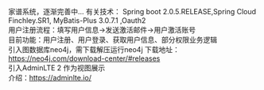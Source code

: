 家谱系统，逐渐完善中... 有关技术： Spring boot 2.0.5.RELEASE,Spring Cloud Finchley.SR1, MyBatis-Plus 3.0.7.1 ,Oauth2 <br>
用户注册流程：填写用户信息->发送激活邮件->用户激活账号 <br>
目前功能：用户注册、用户登录、获取用户信息、部分权限业务逻辑<br>
引入图数据库neo4j，需下载解压运行neo4j 下载地址：https://neo4j.com/download-center/#releases <br>
引入AdminLTE 2 作为视图展示<br> 介绍：https://adminlte.io/
